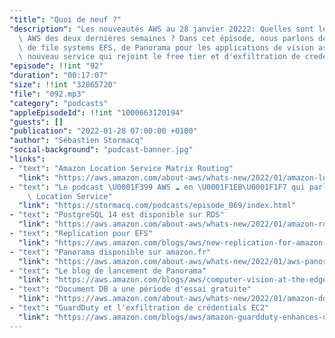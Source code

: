 ```yaml
---
"title": "Quoi de neuf ?"
"description": "Les nouveautés AWS au 28 janvier 20222: Quelles sont les nouveautés\
  \ AWS des deux dernières semaines ? Dans cet épisode, nous parlons de replication\
  \ de file systems EFS, de Panorama pour les applications de vision assistée, d'un\
  \ nouveau service qui rejoint le free tier et d'exfiltration de credentials EC2."
"episode": !!int "92"
"duration": "00:17:07"
"size": !!int "32865720"
"file": "092.mp3"
"category": "podcasts"
"appleEpisodeId": !!int "1000663120194"
"guests": []
"publication": "2022-01-28 07:00:00 +0100"
"author": "Sébastien Stormacq"
"social-background": "podcast-banner.jpg"
"links":
- "text": "Amazon Location Service Matrix Routing"
  "link": "https://aws.amazon.com/about-aws/whats-new/2022/01/amazon-location-matrix-routing/"
- "text": "Le podcast \U0001F399 AWS ☁️ en \U0001F1EB\U0001F1F7 qui parle de Amazon\
    \ Location Service"
  "link": "https://stormacq.com/podcasts/episode_069/index.html"
- "text": "PostgreSQL 14 est disponible sur RDS"
  "link": "https://aws.amazon.com/about-aws/whats-new/2022/01/amazon-rds-postgresql-14-outposts/"
- "text": "Replication pour EFS"
  "link": "https://aws.amazon.com/blogs/aws/new-replication-for-amazon-elastic-file-system-efs/"
- "text": "Panorama disponible sur amazon.fr"
  "link": "https://aws.amazon.com/about-aws/whats-new/2022/01/aws-panorama-appliances-amazon-com-business/"
- "text": "Le blog de lancement de Panorama"
  "link": "https://aws.amazon.com/blogs/aws/computer-vision-at-the-edge-with-aws-panorama/"
- "text": "Document DB a une période d'essai gratuite"
  "link": "https://aws.amazon.com/about-aws/whats-new/2022/01/amazon-documentdb-mongodb-compatibility-free-trial/"
- "text": "GuardDuty et l'exfiltration de crédentials EC2"
  "link": "https://aws.amazon.com/blogs/aws/amazon-guardduty-enhances-detection-of-ec2-instance-credential-exfiltration/"
---
```

